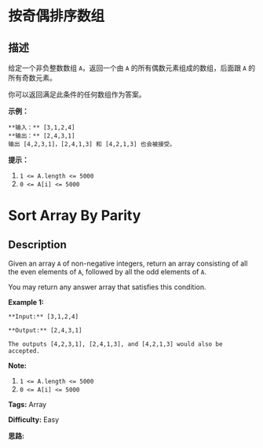 # 按奇偶排序数组

## 描述

给定一个非负整数数组 `A`，返回一个由 `A` 的所有偶数元素组成的数组，后面跟 `A` 的所有奇数元素。

你可以返回满足此条件的任何数组作为答案。



**示例：**

    
    
    **输入：** [3,1,2,4]
    **输出：** [2,4,3,1]
    输出 [4,2,3,1]，[2,4,1,3] 和 [4,2,1,3] 也会被接受。
    



**提示：**

  1. `1 <= A.length <= 5000`
  2. `0 <= A[i] <= 5000`



# Sort Array By Parity

## Description



Given an array `A` of non-negative integers, return an array consisting of all the even elements of `A`, followed by all the odd elements of `A`.

You may return any answer array that satisfies this condition.



**Example 1:**

    
    
    **Input:** [3,1,2,4]
    **Output:** [2,4,3,1]
    The outputs [4,2,3,1], [2,4,1,3], and [4,2,1,3] would also be accepted.
    



**Note:**

  1. `1 <= A.length <= 5000`
  2. `0 <= A[i] <= 5000`


**Tags:** Array

**Difficulty:** Easy

**思路:**
